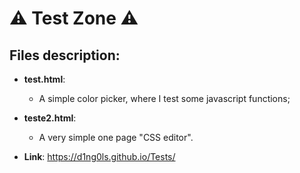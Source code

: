 # ⚠ Test Zone ⚠

## Files description:
- **test.html**:
  - A simple color picker, where I test some javascript functions;
- **teste2.html**:
  - A very simple one page "CSS editor".

- **Link**: <a hreft='https://d1ng0ls.github.io/Tests/'>https://d1ng0ls.github.io/Tests/</a>
